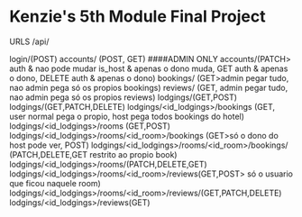 # Kenzie's 5th Module Final Project  

<!-- https://github.com/kenzie-final-project/kenzie-bookings -->

URLS /api/

login/(POST)
accounts/ (POST, GET)  ####ADMIN ONLY
accounts/<pk>(PATCH> auth & nao pode mudar is_host & apenas o dono muda, GET auth & apenas o dono, DELETE auth & apenas o dono)
bookings/ (GET>admin pegar tudo, nao admin pega só os propios bookings)
reviews/ (GET, admin pegar tudo, nao admin pega só os propios reviews)
lodgings/(GET,POST)
lodgings/<pk>(GET,PATCH,DELETE)
lodgings/<id_lodgings>/bookings (GET, user normal pega o propio, host pega todos bookings do hotel)
lodgings/<id_lodgings>/rooms (GET,POST)
lodgings/<id_lodgings>/rooms/<id_room>/bookings (GET>só o dono do host pode ver, POST)
lodgings/<id_lodgings>/rooms/<id_room>/bookings/<pk> (PATCH,DELETE,GET restrito ao propio book)
lodgings/<id_lodgings>/rooms/<pk>(PATCH,DELETE,GET)
lodgings/<id_lodgings>/rooms/<id_room>/reviews(GET,POST> só o usuario que ficou naquele room)
lodgings/<id_lodgings>/rooms/<id_room>/reviews/<pk>(GET,PATCH,DELETE)
lodgings/<id_lodgings>/reviews(GET)